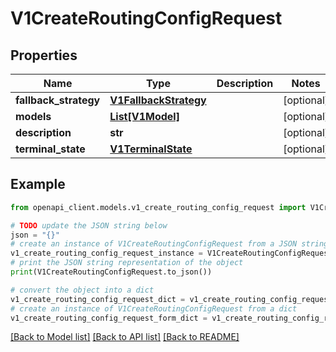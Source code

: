 # V1CreateRoutingConfigRequest


## Properties

Name | Type | Description | Notes
------------ | ------------- | ------------- | -------------
**fallback_strategy** | [**V1FallbackStrategy**](V1FallbackStrategy.md) |  | [optional] 
**models** | [**List[V1Model]**](V1Model.md) |  | [optional] 
**description** | **str** |  | [optional] 
**terminal_state** | [**V1TerminalState**](V1TerminalState.md) |  | [optional] 

## Example

```python
from openapi_client.models.v1_create_routing_config_request import V1CreateRoutingConfigRequest

# TODO update the JSON string below
json = "{}"
# create an instance of V1CreateRoutingConfigRequest from a JSON string
v1_create_routing_config_request_instance = V1CreateRoutingConfigRequest.from_json(json)
# print the JSON string representation of the object
print(V1CreateRoutingConfigRequest.to_json())

# convert the object into a dict
v1_create_routing_config_request_dict = v1_create_routing_config_request_instance.to_dict()
# create an instance of V1CreateRoutingConfigRequest from a dict
v1_create_routing_config_request_form_dict = v1_create_routing_config_request.from_dict(v1_create_routing_config_request_dict)
```
[[Back to Model list]](../README.md#documentation-for-models) [[Back to API list]](../README.md#documentation-for-api-endpoints) [[Back to README]](../README.md)


